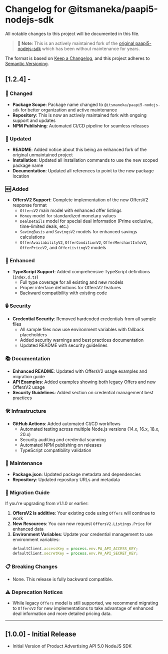 # Changelog for @itsmaneka/paapi5-nodejs-sdk

All notable changes to this project will be documented in this file.

> **📢 Note**: This is an actively maintained fork of the [original paapi5-nodejs-sdk](https://github.com/wusoma/paapi5-nodejs-sdk) which has been without maintenance for years.

The format is based on [Keep a Changelog](https://keepachangelog.com/en/1.0.0/),
and this project adheres to [Semantic Versioning](https://semver.org/spec/v2.0.0.html).

<!--LATEST=1.2.0-->
<!--ENTRYINSERT-->

## [1.2.4] - 

### 🔄 Changed
- **Package Scope**: Package name changed to `@itsmaneka/paapi5-nodejs-sdk` for better organization and active maintenance
- **Repository**: This is now an actively maintained fork with ongoing support and updates
- **NPM Publishing**: Automated CI/CD pipeline for seamless releases

### 📝 Updated
- **README**: Added notice about this being an enhanced fork of the original unmaintained project
- **Installation**: Updated all installation commands to use the new scoped package name
- **Documentation**: Updated all references to point to the new package location

### 🆕 Added
- **OffersV2 Support**: Complete implementation of the new OffersV2 response format
	- `OffersV2` main model with enhanced offer listings
	- `Money` model for standardized monetary values
	- `DealDetails` model for special deal information (Prime exclusive, time-limited deals, etc.)
	- `SavingBasis` and `SavingsV2` models for enhanced savings calculations
	- `OfferAvailabilityV2`, `OfferConditionV2`, `OfferMerchantInfoV2`, `OfferPriceV2`, and `OfferListingV2` models

### 🔧 Enhanced
- **TypeScript Support**: Added comprehensive TypeScript definitions (`index.d.ts`)
	- Full type coverage for all existing and new models
	- Proper interface definitions for OffersV2 features
	- Backward compatibility with existing code

### 🔒 Security
- **Credential Security**: Removed hardcoded credentials from all sample files
	- All sample files now use environment variables with fallback placeholders
	- Added security warnings and best practices documentation
	- Updated README with security guidelines

### 📚 Documentation
- **Enhanced README**: Updated with OffersV2 usage examples and migration guide
- **API Examples**: Added examples showing both legacy Offers and new OffersV2 usage
- **Security Guidelines**: Added section on credential management best practices

### 🛠️ Infrastructure
- **GitHub Actions**: Added automated CI/CD workflows
	- Automated testing across multiple Node.js versions (14.x, 16.x, 18.x, 20.x)
	- Security auditing and credential scanning
	- Automated NPM publishing on releases
	- TypeScript compatibility validation

### 🧹 Maintenance
- **Package.json**: Updated package metadata and dependencies
- **Repository**: Updated repository URLs and metadata

### 🔄 Migration Guide
If you're upgrading from v1.1.0 or earlier:

1. **OffersV2 is additive**: Your existing code using `Offers` will continue to work
2. **New Resources**: You can now request `OffersV2.Listings.Price` for enhanced data
3. **Environment Variables**: Update your credential management to use environment variables:
	 ```javascript
	 defaultClient.accessKey = process.env.PA_API_ACCESS_KEY;
	 defaultClient.secretKey = process.env.PA_API_SECRET_KEY;
	 ```

### 📋 Breaking Changes
- None. This release is fully backward compatible.

### ⚠️ Deprecation Notices
- While legacy `Offers` model is still supported, we recommend migrating to `OffersV2` for new implementations to take advantage of enhanced deal information and more detailed pricing data.

---
 
## [1.0.0] - Initial Release
* Initial Version of Product Advertising API 5.0 NodeJS SDK